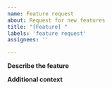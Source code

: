 ```yaml
---
name: Feature request
about: Request for new features
title: "[Feature] "
labels: 'feature request'
assignees: ''

---
```


**Describe the feature**
<!-- A clear and concise description of what the bug is. -->

**Additional context**
<!-- Add any other context about the problem here. -->
